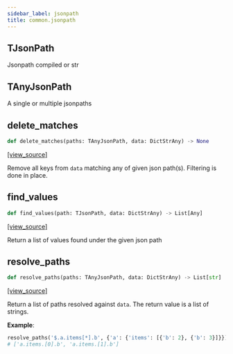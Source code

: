 ```yaml
---
sidebar_label: jsonpath
title: common.jsonpath
---
```


## TJsonPath

Jsonpath compiled or str

## TAnyJsonPath

A single or multiple jsonpaths

## delete\_matches

```python
def delete_matches(paths: TAnyJsonPath, data: DictStrAny) -> None
```

[[view_source]](https://github.com/dlt-hub/dlt/blob/3739c9ac839aafef713f6d5ebbc6a81b2a39a1b0/dlt/common/jsonpath.py#L25)

Remove all keys from `data` matching any of given json path(s).
Filtering is done in place.

## find\_values

```python
def find_values(path: TJsonPath, data: DictStrAny) -> List[Any]
```

[[view_source]](https://github.com/dlt-hub/dlt/blob/3739c9ac839aafef713f6d5ebbc6a81b2a39a1b0/dlt/common/jsonpath.py#L33)

Return a list of values found under the given json path

## resolve\_paths

```python
def resolve_paths(paths: TAnyJsonPath, data: DictStrAny) -> List[str]
```

[[view_source]](https://github.com/dlt-hub/dlt/blob/3739c9ac839aafef713f6d5ebbc6a81b2a39a1b0/dlt/common/jsonpath.py#L39)

Return a list of paths resolved against `data`. The return value is a list of strings.

**Example**:

```py
resolve_paths('$.a.items[*].b', {'a': {'items': [{'b': 2}, {'b': 3}]}})
# ['a.items.[0].b', 'a.items.[1].b']
```

